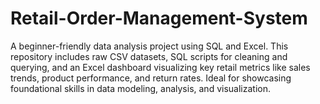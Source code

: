 # Retail-Order-Management-System
A beginner-friendly data analysis project using SQL and Excel. This repository includes raw CSV datasets, SQL scripts for cleaning and querying, and an Excel dashboard visualizing key retail metrics like sales trends, product performance, and return rates. Ideal for showcasing foundational skills in data modeling, analysis, and visualization.
